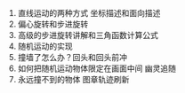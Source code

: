 1. 直线运动的两种方式 坐标描述和面向描述
2. 偏心旋转和步进旋转 
3. 高级的步进旋转讲解和三角函数计算公式
4. 随机运动的实现
5. 撞墙了怎么办？回头和回头前冲
6. 如何把随机运动物体限定在画面中间 幽灵追随
7. 永远撞不到的物体 图章轨迹刷新
